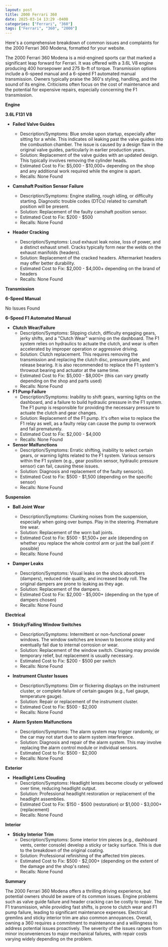 ```yaml
---
layout: post
title: 2000 Ferrari 360
date: 2025-03-14 13:29 -0400
categories: ["Ferrari", "360"]
tags: ["Ferrari", "360", "2000"]
---
```

Here's a comprehensive breakdown of common issues and complaints for the 2000 Ferrari 360 Modena, formatted for your website.

The 2000 Ferrari 360 Modena is a mid-engined sports car that marked a significant leap forward for Ferrari. It was offered with a 3.6L V8 engine producing 400 horsepower and 275 lb-ft of torque. Transmission options include a 6-speed manual and a 6-speed F1 automated manual transmission. Owners typically praise the 360's styling, handling, and the sound of its engine. Criticisms often focus on the cost of maintenance and the potential for expensive repairs, especially concerning the F1 transmission.

**Engine**

**3.6L F131 V8**

*   **Failed Valve Guides**
    *   Description/Symptoms: Blue smoke upon startup, especially after sitting for a while. This indicates oil leaking past the valve guides into the combustion chamber. The issue is caused by a design flaw in the original valve guides, particularly in earlier production years.
    *   Solution: Replacement of the valve guides with an updated design. This typically involves removing the cylinder heads.
    *   Estimated Cost to Fix: $5,000 - $10,000+ depending on the shop and any additional work required while the engine is apart.
    *   Recalls: None Found

*   **Camshaft Position Sensor Failure**
    *   Description/Symptoms: Engine stalling, rough idling, or difficulty starting. Diagnostic trouble codes (DTCs) related to camshaft position will be present.
    *   Solution: Replacement of the faulty camshaft position sensor.
    *   Estimated Cost to Fix: $200 - $500
    *   Recalls: None Found

*   **Header Cracking**
    * Description/Symptoms: Loud exhaust leak noise, loss of power, and a distinct exhaust smell. Cracks typically form near the welds on the exhaust manifolds (headers).
    * Solution: Replacement of the cracked headers. Aftermarket headers may offer better durability.
    * Estimated Cost to Fix: $2,000 - $4,000+ depending on the brand of headers
    * Recalls: None Found

**Transmission**

**6-Speed Manual**

No Issues Found

**6-Speed F1 Automated Manual**

*   **Clutch Wear/Failure**
    *   Description/Symptoms: Slipping clutch, difficulty engaging gears, jerky shifts, and a "Clutch Wear" warning on the dashboard. The F1 system relies on hydraulics to actuate the clutch, and wear is often accelerated by improper operation or aggressive driving.
    *   Solution: Clutch replacement. This requires removing the transmission and replacing the clutch disc, pressure plate, and release bearing. It is also recommended to replace the F1 system's throwout bearing and actuator at the same time.
    *   Estimated Cost to Fix: $5,000 - $8,000+ (this can vary greatly depending on the shop and parts used)
    *   Recalls: None Found
*   **F1 Pump Failure**
    *   Description/Symptoms: Inability to shift gears, warning lights on the dashboard, and a failure to build hydraulic pressure in the F1 system. The F1 pump is responsible for providing the necessary pressure to actuate the clutch and gear changes.
    *   Solution: Replacement of the F1 pump. It's often wise to replace the F1 relay as well, as a faulty relay can cause the pump to overwork and fail prematurely.
    *   Estimated Cost to Fix: $2,000 - $4,000
    *   Recalls: None Found
*   **Sensor Malfunctions**
    *   Description/Symptoms: Erratic shifting, inability to select certain gears, or warning lights related to the F1 system. Various sensors within the F1 system (e.g., gear position sensor, hydraulic pressure sensor) can fail, causing these issues.
    *   Solution: Diagnosis and replacement of the faulty sensor(s).
    *   Estimated Cost to Fix: $500 - $1,500 (depending on the specific sensor)
    *   Recalls: None Found

**Suspension**

*   **Ball Joint Wear**
    *   Description/Symptoms: Clunking noises from the suspension, especially when going over bumps. Play in the steering. Premature tire wear.
    *   Solution: Replacement of the worn ball joints.
    *   Estimated Cost to Fix: $500 - $1,500+ per axle (depending on whether you replace the whole control arm or just the ball joint if possible)
    *   Recalls: None Found

*   **Damper Leaks**
    *   Description/Symptoms: Visual leaks on the shock absorbers (dampers), reduced ride quality, and increased body roll. The original dampers are prone to leaking as they age.
    *   Solution: Replacement of the dampers.
    *   Estimated Cost to Fix: $2,000 - $5,000+ (depending on the type of dampers chosen)
    *   Recalls: None Found

**Electrical**

*   **Sticky/Failing Window Switches**
    *   Description/Symptoms: Intermittent or non-functional power windows. The window switches are known to become sticky and eventually fail due to internal corrosion or wear.
    *   Solution: Replacement of the window switch. Cleaning may provide temporary relief, but replacement is usually necessary.
    *   Estimated Cost to Fix: $200 - $500 per switch
    *   Recalls: None Found

*   **Instrument Cluster Issues**
    *   Description/Symptoms: Dim or flickering displays on the instrument cluster, or complete failure of certain gauges (e.g., fuel gauge, temperature gauge).
    *   Solution: Repair or replacement of the instrument cluster.
    *   Estimated Cost to Fix: $500 - $2,000
    *   Recalls: None Found

*   **Alarm System Malfunctions**
    *   Description/Symptoms: The alarm system may trigger randomly, or the car may not start due to alarm system interference.
    *   Solution: Diagnosis and repair of the alarm system. This may involve replacing the alarm control module or individual sensors.
    *   Estimated Cost to Fix: $500 - $2,000
    *   Recalls: None Found

**Exterior**

*   **Headlight Lens Clouding**
    *   Description/Symptoms: Headlight lenses become cloudy or yellowed over time, reducing headlight output.
    *   Solution: Professional headlight restoration or replacement of the headlight assemblies.
    *   Estimated Cost to Fix: $150 - $500 (restoration) or $1,000 - $3,000+ (replacement)
    *   Recalls: None Found

**Interior**

*   **Sticky Interior Trim**
    *   Description/Symptoms: Some interior trim pieces (e.g., dashboard vents, center console) develop a sticky or tacky surface. This is due to the breakdown of the original coating.
    *   Solution: Professional refinishing of the affected trim pieces.
    *   Estimated Cost to Fix: $500 - $2,000+ (depending on the extent of the damage and the shop's rates)
    *   Recalls: None Found

**Summary**

The 2000 Ferrari 360 Modena offers a thrilling driving experience, but potential owners should be aware of its common issues. Engine problems such as valve guide failure and header cracking can be costly to repair. The F1 transmission, while providing fast shifts, is prone to clutch wear and F1 pump failure, leading to significant maintenance expenses. Electrical gremlins and sticky interior trim are also common annoyances. Overall, owning a 360 requires a commitment to maintenance and a willingness to address potential issues proactively. The severity of the issues ranges from minor inconveniences to major mechanical failures, with repair costs varying widely depending on the problem.

